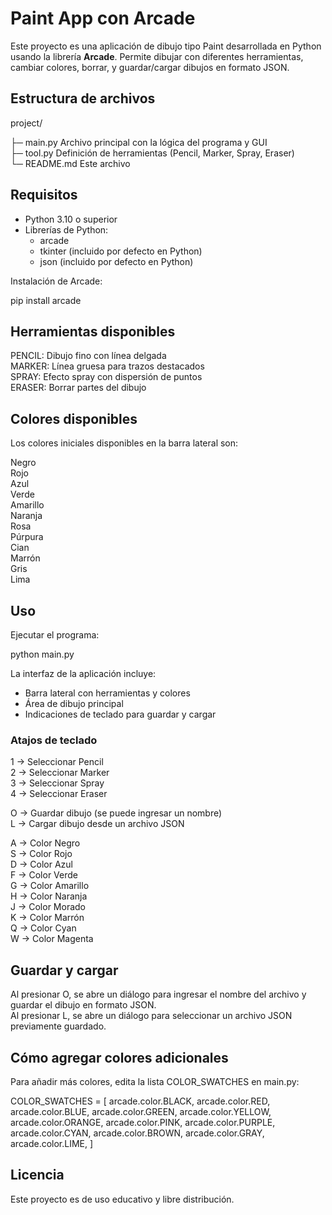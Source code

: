 # Paint App con Arcade

Este proyecto es una aplicación de dibujo tipo Paint desarrollada en Python usando la librería **Arcade**. Permite dibujar con diferentes herramientas, cambiar colores, borrar, y guardar/cargar dibujos en formato JSON.

## Estructura de archivos

project/

├─ main.py       Archivo principal con la lógica del programa y GUI  
├─ tool.py       Definición de herramientas (Pencil, Marker, Spray, Eraser)  
└─ README.md     Este archivo  

## Requisitos

- Python 3.10 o superior  
- Librerías de Python:
  - arcade
  - tkinter (incluido por defecto en Python)
  - json (incluido por defecto en Python)

Instalación de Arcade:

pip install arcade

## Herramientas disponibles

PENCIL: Dibujo fino con línea delgada  
MARKER: Línea gruesa para trazos destacados  
SPRAY: Efecto spray con dispersión de puntos  
ERASER: Borrar partes del dibujo

## Colores disponibles

Los colores iniciales disponibles en la barra lateral son:

Negro  
Rojo  
Azul  
Verde  
Amarillo  
Naranja  
Rosa  
Púrpura  
Cian  
Marrón  
Gris  
Lima  

## Uso

Ejecutar el programa:

python main.py

La interfaz de la aplicación incluye:

- Barra lateral con herramientas y colores  
- Área de dibujo principal  
- Indicaciones de teclado para guardar y cargar  

### Atajos de teclado

1 → Seleccionar Pencil  
2 → Seleccionar Marker  
3 → Seleccionar Spray  
4 → Seleccionar Eraser  

O → Guardar dibujo (se puede ingresar un nombre)  
L → Cargar dibujo desde un archivo JSON  

A → Color Negro  
S → Color Rojo  
D → Color Azul  
F → Color Verde  
G → Color Amarillo  
H → Color Naranja  
J → Color Morado  
K → Color Marrón  
Q → Color Cyan  
W → Color Magenta


## Guardar y cargar

Al presionar O, se abre un diálogo para ingresar el nombre del archivo y guardar el dibujo en formato JSON.  
Al presionar L, se abre un diálogo para seleccionar un archivo JSON previamente guardado.  

## Cómo agregar colores adicionales

Para añadir más colores, edita la lista COLOR_SWATCHES en main.py:

COLOR_SWATCHES = [
    arcade.color.BLACK,
    arcade.color.RED,
    arcade.color.BLUE,
    arcade.color.GREEN,
    arcade.color.YELLOW,
    arcade.color.ORANGE,
    arcade.color.PINK,
    arcade.color.PURPLE,
    arcade.color.CYAN,
    arcade.color.BROWN,
    arcade.color.GRAY,
    arcade.color.LIME,
]

## Licencia

Este proyecto es de uso educativo y libre distribución.
